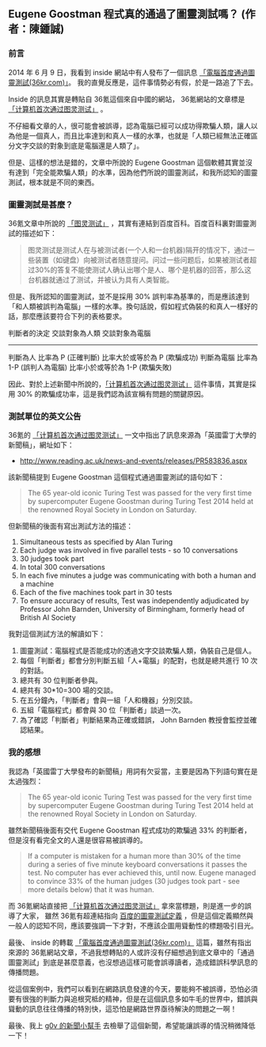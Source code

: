 ## Eugene Goostman 程式真的通過了圖靈測試嗎？ (作者：陳鍾誠)

### 前言

2014 年 6 月 9 日，我看到 inside 網站中有人發布了一個訊息 [「電腦首度通過圖靈測試(36kr.com)」](http://share.inside.com.tw/posts/5079)。 我的直覺反應是，這件事情勢必有假，於是一路追了下去。

Inside 的訊息其實是轉貼自 36氪這個來自中國的網站， 36氪網站的文章標是 [「计算机首次通过图灵测试」](http://www.36kr.com/p/212680.html) 。

不仔細看文章的人，很可能會被誤導，認為電腦已經可以成功得欺騙人類，讓人以為他是一個真人，而且比率達到和真人一樣的水準，也就是「人類已經無法正確區分文字交談的對象到底是電腦還是人類了」。

但是、這樣的想法是錯的，文章中所說的 Eugene Goostman 這個軟體其實並沒有達到「完全能欺騙人類」的水準，因為他們所說的圖靈測試，和我所認知的圖靈測試，根本就是不同的東西。

### 圖靈測試是甚麼？

36氪文章中所說的 [「图灵测试」](http://baike.baidu.com/view/94296.htm) ，其實有連結到百度百科。百度百科裏對圖靈測試的描述如下：

> 图灵测试是测试人在与被测试者(一个人和一台机器)隔开的情况下，通过一些装置（如键盘）向被测试者随意提问。问过一些问题后，如果被测试者超过30%的答复不能使测试人确认出哪个是人、哪个是机器的回答，那么这台机器就通过了测试，并被认为具有人类智能。

但是、我所認知的圖靈測試，並不是採用 30% 誤判率為基準的，而是應該達到「和人類被誤判為電腦」一樣的水準。換句話說，假如程式偽裝的和真人一樣好的話，那麼應該要符合下列的表格要求。

判斷者的決定    交談對象為人類                    交談對象為電腦
--------------  -----------------------------     -------------------------------------
判斷為人        比率為 P   (正確判斷)             比率大於或等於為 P (欺騙成功)
判斷為電腦      比率為 1-P (誤判人為電腦)         比率小於或等於為 1-P (欺騙失敗)

因此、對於上述新聞中所說的，[「计算机首次通过图灵测试」](http://www.36kr.com/p/212680.html) 這件事情，其實是採用 30% 的欺騙成功率，這是我們認為該宣稱有問題的關鍵原因。

### 測試單位的英文公告

36氪的 [「计算机首次通过图灵测试」](http://www.36kr.com/p/212680.html) 一文中指出了訊息來源為「英國雷丁大學的新聞稿」，網址如下：

* <http://www.reading.ac.uk/news-and-events/releases/PR583836.aspx>

該新聞稿提到 Eugene Goostman 這個程式通過圖靈測試的語句如下：

> The 65 year-old iconic Turing Test was passed for the very first time by supercomputer Eugene Goostman during Turing Test 2014 held at the renowned Royal Society in London on Saturday.

但新聞稿的後面有寫出測試方法的描述：

1. Simultaneous tests as specified by Alan Turing
2. Each judge was involved in five parallel tests - so 10 conversations
3. 30 judges took part
4. In total 300 conversations
5. In each five minutes a judge was communicating with both a human and a machine
6. Each of the five machines took part in 30 tests
7. To ensure accuracy of results, Test was independently adjudicated by Professor John Barnden, University of Birmingham, formerly head of British AI Society

我對這個測試方法的解讀如下：

1. 圖靈測試：電腦程式是否能成功的透過文字交談欺騙人類，偽裝自己是個人。
2. 每個「判斷者」都會分別判斷五組「人+電腦」的配對，也就是總共進行 10 次的對話。
3. 總共有 30 位判斷者參與。
4. 總共有 30*10=300 場的交談。
5. 在五分鐘內，「判斷者」會與一組「人和機器」分別交談。
6. 五組「電腦程式」都會與 30 位「判斷者」談過一次。
7. 為了確認「判斷者」判斷結果為正確或錯誤， John Barnden 教授會監控並確認結果。

### 我的感想

我認為「英國雷丁大學發布的新聞稿」用詞有欠妥當，主要是因為下列語句實在是太過強烈：

> The 65 year-old iconic Turing Test was passed for the very first time by supercomputer Eugene Goostman during Turing Test 2014 held at the renowned Royal Society in London on Saturday.

雖然新聞稿後面有交代 Eugene Goostman 程式成功的欺騙過 33% 的判斷者，但是沒有看完全文的人還是很容易被誤導的。

> If a computer is mistaken for a human more than 30% of the time during a series of five minute keyboard conversations it passes the test. No computer has ever achieved this, until now. Eugene managed to convince 33% of the human judges (30 judges took part - see more details below) that it was human.

而 36氪網站直接把 [「计算机首次通过图灵测试」](http://www.36kr.com/p/212680.html) 拿來當標題，則是進一步的誤導了大家， 雖然 36氪有超連結指向 [百度的圖靈測試定義](http://baike.baidu.com/view/94296.htm)  ，但是這個定義顯然與一般人的認知不同，應該要強調一下才對，不應該企圖用聳動性的標題吸引目光。

最後、 inside 的轉載 [「電腦首度通過圖靈測試(36kr.com)」](http://share.inside.com.tw/posts/5079) 這篇，雖然有指出來源的 36氪網站文章，不過我想轉貼的人或許沒有仔細想過到底文章中的「通過圖靈測試」到底是甚麼意義，也沒想過這樣可能會誤導讀者，造成錯誤科學訊息的傳播問題。

從這個案例中，我們可以看到在網路訊息發達的今天，要能夠不被誤導，恐怕必須要有很強的判斷力與追根究柢的精神，但是在這個訊息多如牛毛的世界中，錯誤與聳動的訊息往往傳播的特別快，這恐怕是網路世界亟待解決的問題之一啊！

最後、我上 [g0v 的新聞小幫手](http://newshelper.g0v.tw/) 去檢舉了這個新聞，希望能讓誤導的情況稍微降低一下！



